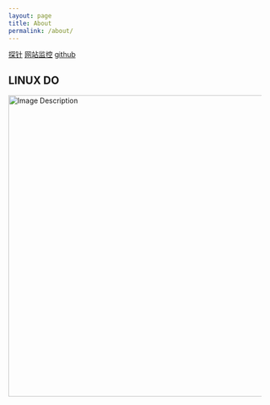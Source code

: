 ```yaml
---
layout: page
title: About
permalink: /about/
---
```

[探针](https://chmod.dd0s.org)
[网站监控](https://status.dd0s.org)
[github](https://github.com/TYband)

## LINUX DO
<img src="https://linux-do-card.0x1.site/chmod.svg?theme=light" alt="Image Description" width="600" />
